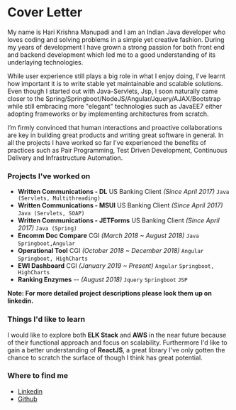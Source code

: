 Cover Letter
===
My name is Hari Krishna Manupadi and I am an Indian Java developer who loves coding and solving problems in a simple yet creative fashion. During my years of development I have grown a strong passion for both front end and backend development which led me to a good understanding of its underlaying technologies.

While user experience still plays a big role in what I enjoy doing, I've learnt how important it is to write stable yet maintainable and scalable solutions. Even though I started out with Java-Servlets, Jsp, I soon naturally came closer to the Spring/Springboot/NodeJS/Angular/Jquery/AJAX/Bootstrap while still embracing more "elegant" technologies such as JavaEE7 either adopting frameworks or by implementing architectures from scratch.

I’m firmly convinced that human interactions and proactive collaborations are key in building great products and writing great software in general. In all the projects I have worked so far I’ve experienced the benefits of practices such as Pair Programming, Test Driven Development, Continuous Delivery and Infrastructure Automation.

### Projects I've worked on
- **Written Communications - DL** US Banking Client *(Since April 2017)* `Java (Servlets, Multithreading)`
- **Written Communications - MSUI** US Banking Client *(Since April 2017)* `Java (Servlets, SOAP)`
- **Written Communications - JETForms** US Banking Client *(Since April 2017)*  `Java (Spring)` 
- **Encomm Doc Compare** CGI  *(March 2018 ~ August 2018)* `Java` `Springboot,Angular`
- **Operational Tool** CGI *(October 2018 ~ December 2018)* `Angular` `Springboot, HighCharts`
- **EWI Dashboard** CGI  *(January 2019 ~ Present)* `Angular` `Springboot, HighCharts`
- **Ranking Enzymes** -- *(August 2018)* `Jquery` `Springboot` `JSP`

**Note: For more detailed project descriptions please look them up on linkedin.**

### Things I'd like to learn
I would like to explore both **ELK Stack** and **AWS** in the near future because of their functional approach and focus on scalability. Furthermore I'd like to gain a better understanding of **ReactJS**, a great library I've only gotten the chance to scratch the surface of though I think has great potential.


### Where to find me
- [Linkedin](https://www.linkedin.com/in/hary9611/)
- [Github](https://github.com/hkkrishna20)
